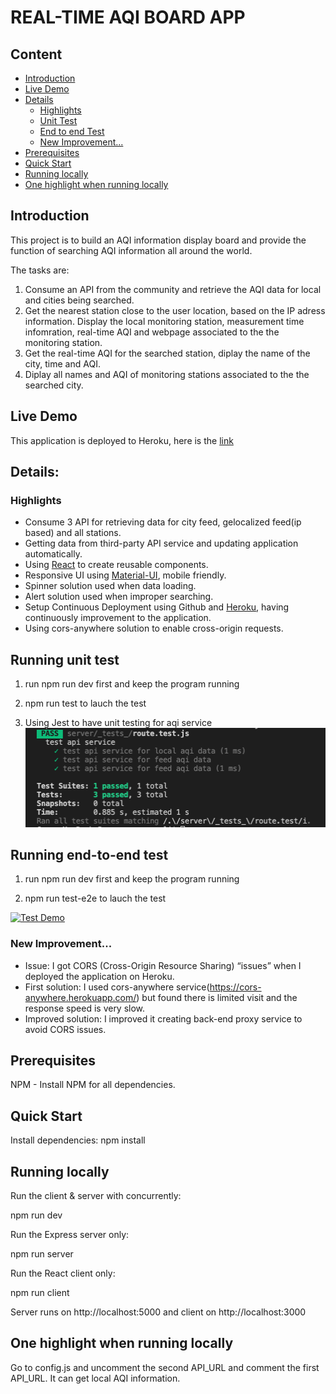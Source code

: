 # REAL-TIME AQI BOARD APP

## Content

- [Introduction](#introduction)
- [Live Demo](#live-demo)
- [Details](#details)
  - [Highlights](#highlights)
  - [Unit Test](#running-unit-test)
  - [End to end Test](#running-test)
  - [New Improvement...](#new-improvement...)
- [Prerequisites](#prerequisites)
- [Quick Start](#quick-start)
- [Running locally](#running-locally)
- [One highlight when running locally](#one-highlight-when-running-locally)
  ​

## Introduction

This project is to build an AQI information display board and provide the function of searching AQI information all around the world.

The tasks are:

1. Consume an API from the community and retrieve the AQI data for local and cities being searched.
2. Get the nearest station close to the user location, based on the IP adress information. Display the local monitoring station, measurement time infomration, real-time AQI and webpage associated to the the monitoring station.
3. Get the real-time AQI for the searched station, diplay the name of the city, time and AQI.
4. Diplay all names and AQI of monitoring stations associated to the the searched city.

## Live Demo

This application is deployed to Heroku, here is the [link](https://ap-visual.herokuapp.com//)
​

## Details:

### Highlights

- Consume 3 API for retrieving data for city feed, gelocalized feed(ip based) and all stations.
- Getting data from third-party API service and updating application automatically.
- Using [React](https://reactjs.org/) to create reusable components.
- Responsive UI using [Material-UI](https://material-ui.com/), mobile friendly.
- Spinner solution used when data loading.
- Alert solution used when improper searching.
- Setup Continuous Deployment using Github and [Heroku](https://www.heroku.com/), having continuously improvement to the application.
- Using cors-anywhere solution to enable cross-origin requests.

## Running unit test

1. run npm run dev first and keep the program running

2. npm run test to lauch the test

3. Using Jest to have unit testing for aqi service
   ![Test Image 1](unit-test.png)

## Running end-to-end test

1. run npm run dev first and keep the program running

2. npm run test-e2e to lauch the test

[![Test Demo](https://i9.ytimg.com/vi/Br0COHopKNo/mq3.jpg?sqp=CIT5yfsF&rs=AOn4CLBNmUSb0aSoB5lWxAXLk5vSy30tQA)](https://www.youtube.com/embed/Br0COHopKNo)

### New Improvement...

- Issue: I got CORS (Cross-Origin Resource Sharing) “issues” when I deployed the application on Heroku.
- First solution: I used cors-anywhere service(https://cors-anywhere.herokuapp.com/) but found there is limited visit and the response speed is very slow.
- Improved solution: I improved it creating back-end proxy service to avoid CORS issues.

## Prerequisites

NPM - Install NPM for all dependencies.

## Quick Start

Install dependencies:
npm install

## Running locally

Run the client & server with concurrently:

npm run dev

Run the Express server only:

npm run server

Run the React client only:

npm run client

Server runs on http://localhost:5000 and client on http://localhost:3000

## One highlight when running locally

Go to config.js and uncomment the second API_URL and comment the first API_URL. It can get local AQI information.
